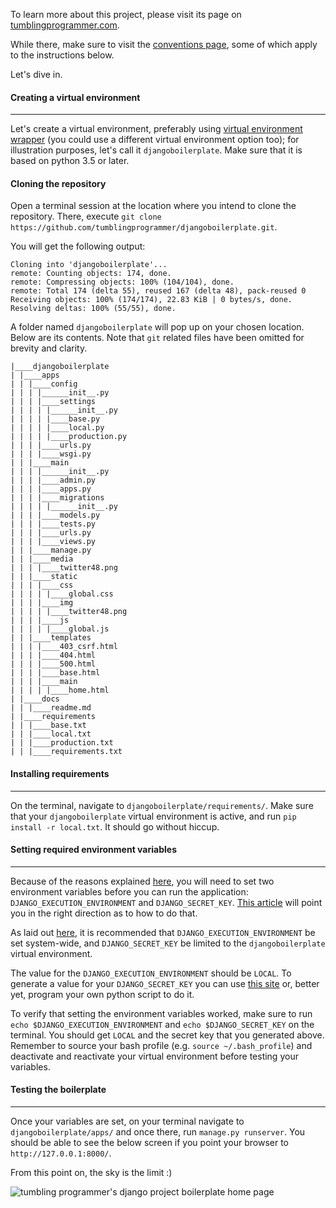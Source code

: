 To learn more about this project, please visit its page on [tumblingprogrammer.com](http://www.tumblingprogrammer.com/setting-up-a-django-project-boilerplate/).

While there, make sure to visit the [conventions page](http://www.tumblingprogrammer.com/conventions-used-on-tumbling-programmer-dot-com/), some of which apply to the instructions below.

Let's dive in.

#### Creating a virtual environment
_____
Let's create a virtual environment, preferably using [virtual environment wrapper](https://virtualenvwrapper.readthedocs.io/en/latest/) (you could use a different virtual environment option too); for illustration purposes, let's call it `djangoboilerplate`.  Make sure that it is based on python 3.5 or later.

#### Cloning the repository

Open a terminal session at the location where you intend to clone the repository. There, execute `git clone https://github.com/tumblingprogrammer/djangoboilerplate.git`.

You will get the following output:

	Cloning into 'djangoboilerplate'...
	remote: Counting objects: 174, done.
	remote: Compressing objects: 100% (104/104), done.
	remote: Total 174 (delta 55), reused 167 (delta 48), pack-reused 0
	Receiving objects: 100% (174/174), 22.83 KiB | 0 bytes/s, done.
	Resolving deltas: 100% (55/55), done.

A folder named `djangoboilerplate` will pop up on your chosen location.  Below are its contents.  Note that `git` related files have been omitted for brevity and clarity.

	|____djangoboilerplate
	| |____apps
	| | |____config
	| | | |______init__.py
	| | | |____settings
	| | | | |______init__.py
	| | | | |____base.py
	| | | | |____local.py
	| | | | |____production.py
	| | | |____urls.py
	| | | |____wsgi.py
	| | |____main
	| | | |______init__.py
	| | | |____admin.py
	| | | |____apps.py
	| | | |____migrations
	| | | | |______init__.py
	| | | |____models.py
	| | | |____tests.py
	| | | |____urls.py
	| | | |____views.py
	| | |____manage.py
	| | |____media
	| | | |____twitter48.png
	| | |____static
	| | | |____css
	| | | | |____global.css
	| | | |____img
	| | | | |____twitter48.png
	| | | |____js
	| | | | |____global.js
	| | |____templates
	| | | |____403_csrf.html
	| | | |____404.html
	| | | |____500.html
	| | | |____base.html
	| | | |____main
	| | | | |____home.html
	| |____docs
	| | |____readme.md
	| |____requirements
	| | |____base.txt
	| | |____local.txt
	| | |____production.txt
	| | |____requirements.txt

#### Installing requirements
_____
On the terminal, navigate to `djangoboilerplate/requirements/`.  Make sure that your `djangoboilerplate` virtual environment is active, and run `pip install -r local.txt`. It should go without hiccup.

#### Setting required environment variables
_____
Because of the reasons explained [here](http://www.tumblingprogrammer.com/setting-up-a-django-project-boilerplate/ "tumbling programmer - setting up a django project boilerplate"), you will need to set two environment variables before you can run the application: `DJANGO_EXECUTION_ENVIRONMENT` and `DJANGO_SECRET_KEY`.  [This article](http://www.tumblingprogrammer.com/setting-environment-variables/ "tumbling programmer - setting environment variables") will point you in the right direction as to how to do that.

As laid out [here](http://www.tumblingprogrammer.com/setting-up-a-django-project-boilerplate/ "tumbling programmer - setting up a django project boilerplate"), it is recommended that `DJANGO_EXECUTION_ENVIRONMENT` be set system-wide, and `DJANGO_SECRET_KEY` be limited to the `djangoboilerplate` virtual environment.

The value for the `DJANGO_EXECUTION_ENVIRONMENT` should be `LOCAL`.  To generate a value for your `DJANGO_SECRET_KEY` you can use [this site](http://www.miniwebtool.com/django-secret-key-generator/) or, better yet, program your own python script to do it. 

To verify that setting the environment variables worked, make sure to run `echo $DJANGO_EXECUTION_ENVIRONMENT` and `echo $DJANGO_SECRET_KEY` on the terminal.  You should get `LOCAL` and the secret key that you generated above.  Remember to source your bash profile (e.g. `source ~/.bash_profile`) and deactivate and reactivate your virtual environment before testing your variables. 

#### Testing the boilerplate
_____
Once your variables are set, on your terminal navigate to `djangoboilerplate/apps/` and once there, run `manage.py runserver`. You should be able to see the below screen if you point your browser to `http://127.0.0.1:8000/`.   

From this point on, the sky is the limit :)

![tumbling programmer's django project boilerplate home page](https://www.tumblingprogrammer.com/media/2017/06/django_project_boilerplate.png "tumbling programmer's django project boilerplate home page")